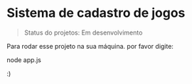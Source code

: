 <H1> Sistema de cadastro de jogos </H1>

> Status do projetos: Em desenvolvimento
> 
Para rodar esse projeto na sua máquina. por favor digite:

node app.js

:)